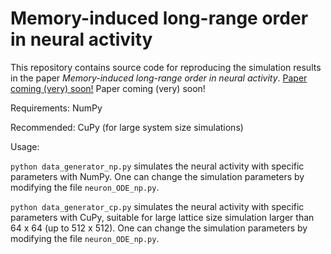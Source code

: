 # Memory-induced long-range order in neural activity
This repository contains source code for reproducing the simulation results in the paper *Memory-induced long-range order in neural activity*. [Paper coming (very) soon!](https://github.com/JaySun1207/memory_induced_LRO)
Paper coming (very) soon! 

Requirements: NumPy 

Recommended:  CuPy (for large system size simulations)

Usage: 

`python data_generator_np.py` simulates the neural activity with specific parameters with NumPy. One can change the simulation parameters by modifying the file `neuron_ODE_np.py`. 

`python data_generator_cp.py` simulates the neural activity with specific parameters with CuPy, suitable for large lattice size simulation larger than 64 x 64 (up to 512 x 512). One can change the simulation parameters by modifying the file `neuron_ODE_np.py`. 
